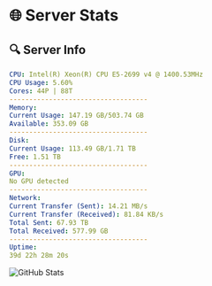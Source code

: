 # 🌐 Server Stats
## 🔍 Server Info
```yaml
CPU: Intel(R) Xeon(R) CPU E5-2699 v4 @ 1400.53MHz
CPU Usage: 5.60%
Cores: 44P | 88T
-----------------------------------
Memory:
Current Usage: 147.19 GB/503.74 GB
Available: 353.09 GB
-----------------------------------
Disk:
Current Usage: 113.49 GB/1.71 TB
Free: 1.51 TB
-----------------------------------
GPU:
No GPU detected
-----------------------------------
Network:
Current Transfer (Sent): 14.21 MB/s
Current Transfer (Received): 81.84 KB/s
Total Sent: 67.93 TB
Total Received: 577.99 GB
-----------------------------------
Uptime:
39d 22h 28m 20s
```
![GitHub Stats](https://img.shields.io/badge/Updated-2025-04-16_19:51:09-blue)